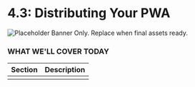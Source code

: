 # 4.3: Distributing Your PWA

![Placeholder Banner Only. Replace when final assets ready.](_media/day-03.png)

### WHAT WE'LL COVER TODAY

| Section | Description |
| ------- | ----------- |
| | |